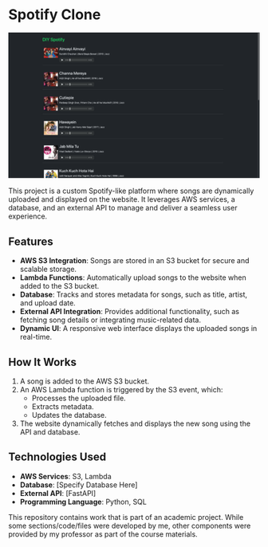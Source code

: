 # Spotify Clone

![Spotify Clone Screenshot](./spotify_image.png)

This project is a custom Spotify-like platform where songs are dynamically uploaded and displayed on the website. It leverages AWS services, a database, and an external API to manage and deliver a seamless user experience.

## Features
- **AWS S3 Integration**: Songs are stored in an S3 bucket for secure and scalable storage.
- **Lambda Functions**: Automatically upload songs to the website when added to the S3 bucket.
- **Database**: Tracks and stores metadata for songs, such as title, artist, and upload date.
- **External API Integration**: Provides additional functionality, such as fetching song details or integrating music-related data.
- **Dynamic UI**: A responsive web interface displays the uploaded songs in real-time.

## How It Works

1. A song is added to the AWS S3 bucket.
2. An AWS Lambda function is triggered by the S3 event, which:
   - Processes the uploaded file.
   - Extracts metadata.
   - Updates the database.
3. The website dynamically fetches and displays the new song using the API and database.

## Technologies Used
- **AWS Services**: S3, Lambda
- **Database**: [Specify Database Here]
- **External API**: [FastAPI]
- **Programming Language**: Python, SQL

This repository contains work that is part of an academic project. While some sections/code/files were developed by me, other components were provided by my professor as part of the course materials. 